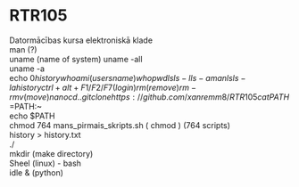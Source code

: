 # RTR105
Datormācības kursa elektroniskā klade  
      man (?)  
      uname  (name of system)
      uname -all  
      uname -a  
      echo $0  
      history  
     whoami (users name)   
     who  
     pwd  
     ls  
     ls -l  
     ls -a  
     man ls  
     ls -la  
     history  
   ctrl+alt+F1/F2/F7   (login)  
   rm (remove)   
   rm -r   
   mv (move)   
   nano  
   cd ..  
   git clone https://github.com/xanremm8/RTR105   
   cat   
   PATH=$PATH:~  
     echo $PATH  
     chmod 764 mans_pirmais_skripts.sh ( chmod )  (764 scripts)   
     history > history.txt     
./    
mkdir (make directory)  
Sheel (linux) - bash  
idle & (python)

